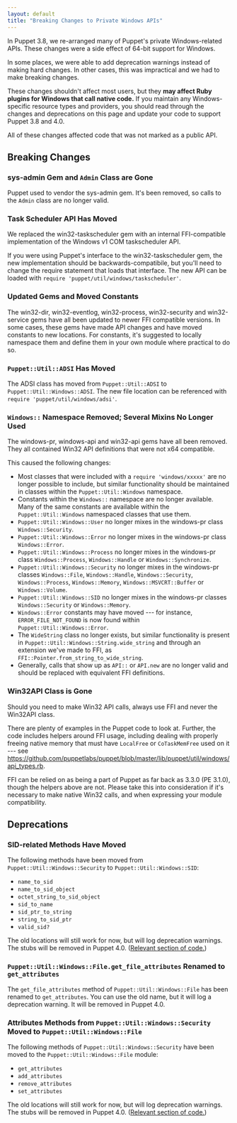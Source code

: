 ```yaml
---
layout: default
title: "Breaking Changes to Private Windows APIs"
---
```



In Puppet 3.8, we re-arranged many of Puppet's private Windows-related APIs. These changes were a side effect of 64-bit support for Windows.

In some places, we were able to add deprecation warnings instead of making hard changes. In other cases, this was impractical and we had to make breaking changes.

These changes shouldn't affect most users, but they **may affect Ruby plugins for Windows that call native code.** If you maintain any Windows-specific resource types and providers, you should read through the changes and deprecations on this page and update your code to support Puppet 3.8 and 4.0.

All of these changes affected code that was not marked as a public API.

Breaking Changes
-----

### sys-admin Gem and `Admin` Class are Gone

Puppet used to vendor the sys-admin gem. It's been removed, so calls to the `Admin` class are no longer valid.

### Task Scheduler API Has Moved

We replaced the win32-taskscheduler gem with an internal FFI-compatible implementation of the Windows v1 COM taskscheduler API.

If you were using Puppet's interface to the win32-taskscheduler gem, the new implementation should be backwards-compatibile, but you'll need to change the require statement that loads that interface. The new API can be loaded with `require 'puppet/util/windows/taskscheduler'`.

### Updated Gems and Moved Constants

The win32-dir, win32-eventlog, win32-process, win32-security and win32-service gems have all been updated to newer FFI compatible versions.  In some cases, these gems have made API changes and have moved constants to new locations.  For constants, it's suggested to locally namespace them and define them in your own module where practical to do so.

### `Puppet::Util::ADSI` Has Moved

The ADSI class has moved from `Puppet::Util::ADSI` to `Puppet::Util::Windows::ADSI`. The new file location can be referenced with `require 'puppet/util/windows/adsi'`.

### `Windows::` Namespace Removed; Several Mixins No Longer Used

The windows-pr, windows-api and win32-api gems have all been removed. They all contained Win32 API definitions that were not x64 compatible.

This caused the following changes:

- Most classes that were included with a `require 'windows/xxxxx'` are no longer possible to include, but similar functionality should be maintained in classes within the `Puppet::Util::Windows` namespace.
- Constants within the `Windows::` namespace are no longer available.  Many of the same constants are available within the `Puppet::Util::Windows` namespaced classes that use them.
- `Puppet::Util::Windows::User` no longer mixes in the windows-pr class `Windows::Security`.
- `Puppet::Util::Windows::Error` no longer mixes in the windows-pr class `Windows::Error`.
- `Puppet::Util::Windows::Process` no longer mixes in the windows-pr class `Windows::Process`, `Windows::Handle` or `Windows::Synchronize`.
- `Puppet::Util::Windows::Security` no longer mixes in the windows-pr classes `Windows::File`, `Windows::Handle`, `Windows::Security`, `Windows::Process`, `Windows::Memory`, `Windows::MSVCRT::Buffer` or `Windows::Volume`.
- `Puppet::Util::Windows::SID` no longer mixes in the windows-pr classes `Windows::Security` or `Windows::Memory`.
- `Windows::Error` constants may have moved --- for instance, `ERROR_FILE_NOT_FOUND` is now found within `Puppet::Util::Windows::Error`.
- The `WideString` class no longer exists, but similar functionality is present in `Puppet::Util::Windows::String.wide_string` and through an extension we've made to FFI, as `FFI::Pointer.from_string_to_wide_string`.
- Generally, calls that show up as `API::` or `API.new` are no longer valid and should be replaced with equivalent FFI definitions.

### Win32API Class is Gone

Should you need to make Win32 API calls, always use FFI and never the Win32API class.

There are plenty of examples in the Puppet code to look at. Further, the code includes helpers around FFI usage, including dealing with properly freeing native memory that must have `LocalFree` or `CoTaskMemFree` used on it --- see <https://github.com/puppetlabs/puppet/blob/master/lib/puppet/util/windows/api_types.rb>.

FFI can be relied on as being a part of Puppet as far back as 3.3.0 (PE 3.1.0), though the helpers above are not.  Please take this into consideration if it's necessary to make native Win32 calls, and when expressing your module compatibility.


Deprecations
-----

### SID-related Methods Have Moved

The following methods have been moved from `Puppet::Util::Windows::Security` to `Puppet::Util::Windows::SID`:

* `name_to_sid`
* `name_to_sid_object`
* `octet_string_to_sid_object`
* `sid_to_name`
* `sid_ptr_to_string`
* `string_to_sid_ptr`
* `valid_sid?`

The old locations will still work for now, but will log deprecation warnings. The stubs will be removed in Puppet 4.0. ([Relevant section of code.](https://github.com/puppetlabs/puppet/blob/master/lib/puppet/util/windows/security.rb#L669-L703))


### `Puppet::Util::Windows::File.get_file_attributes` Renamed to `get_attributes`

The `get_file_attributes` method of `Puppet::Util::Windows::File` has been renamed to `get_attributes`. You can use the old name, but it will log a deprecation warning. It will be removed in Puppet 4.0.

### Attributes Methods from `Puppet::Util::Windows::Security` Moved to `Puppet::Util::Windows::File`

The following methods of `Puppet::Util::Windows::Security` have been moved to the `Puppet::Util::Windows::File` module:

* `get_attributes`
* `add_attributes`
* `remove_attributes`
* `set_attributes`

The old locations will still work for now, but will log deprecation warnings. The stubs will be removed in Puppet 4.0. ([Relevant section of code.](https://github.com/puppetlabs/puppet/blob/master/lib/puppet/util/windows/security.rb#L183-L201))
